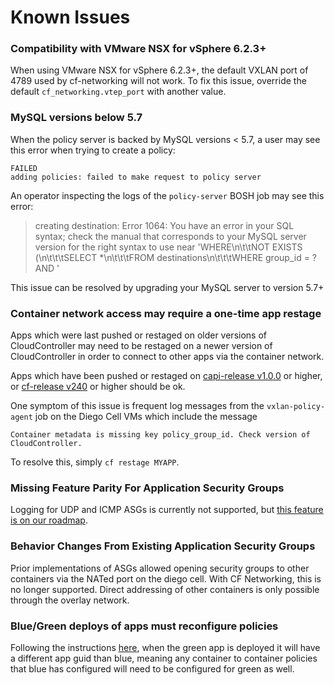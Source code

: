 # Known Issues

### Compatibility with VMware NSX for vSphere 6.2.3+

  When using VMware NSX for vSphere 6.2.3+, the default VXLAN port of 4789 used by cf-networking will not work.
  To fix this issue, override the default `cf_networking.vtep_port` with another value.

### MySQL versions below 5.7

  When the policy server is backed by MySQL versions < 5.7, a user may see this error when trying to create a policy:

  ```
  FAILED
  adding policies: failed to make request to policy server
  ```

  An operator inspecting the logs of the `policy-server` BOSH job may see this error:

  > creating destination: Error 1064: You have an error in your SQL syntax;
  check the manual that corresponds to your MySQL server version for the right
  syntax to use near 'WHERE\n\t\tNOT EXISTS (\n\t\t\tSELECT *\n\t\t\tFROM destinations\n\t\t\tWHERE group_id = ? AND '

  This issue can be resolved by upgrading your MySQL server to version 5.7+

### Container network access may require a one-time app restage
  Apps which were last pushed or restaged on older versions of CloudController
  may need to be restaged on a newer version of CloudController in order to
  connect to other apps via the container network.

  Apps which have been pushed or restaged on [capi-release v1.0.0](https://github.com/cloudfoundry/capi-release/releases/tag/v1.0.0)
  or higher, or [cf-release v240](https://github.com/cloudfoundry/cf-release/releases/tag/v240) or higher
  should be ok.

  One symptom of this issue is frequent log messages from the `vxlan-policy-agent` job on
  the Diego Cell VMs which include the message
  ```
  Container metadata is missing key policy_group_id. Check version of CloudController.
  ```

  To resolve this, simply `cf restage MYAPP`.


### Missing Feature Parity For Application Security Groups
  Logging for UDP and ICMP ASGs is currently not supported, but [this feature is on our roadmap](https://www.pivotaltracker.com/story/show/142629505).

###  Behavior Changes From Existing Application Security Groups
  Prior implementations of ASGs allowed opening security groups to other containers
  via the NATed port on the diego cell.  With CF Networking, this is no longer supported.
  Direct addressing of other containers is only possible through the overlay network.

### Blue/Green deploys of apps must reconfigure policies
  Following the instructions
  [here](https://docs.cloudfoundry.org/devguide/deploy-apps/blue-green.html),
  when the green app is deployed it will have a different app guid than blue,
  meaning any container to container policies that blue has configured will need
  to be configured for green as well.
